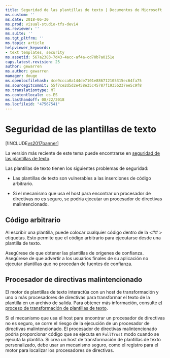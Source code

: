 ```yaml
---
title: Seguridad de las plantillas de texto | Documentos de Microsoft
ms.custom: ''
ms.date: 2018-06-30
ms.prod: visual-studio-tfs-dev14
ms.reviewer: ''
ms.suite: ''
ms.tgt_pltfrm: ''
ms.topic: article
helpviewer_keywords:
- text templates, security
ms.assetid: 567a2383-7d43-4acc-af4a-cd70b7a0151e
caps.latest.revision: 25
author: gewarren
ms.author: gewarren
manager: douge
ms.openlocfilehash: 4ce9ccca0a144de7101e886712105315ec64fa75
ms.sourcegitcommit: 55f7ce2d5d2e458e35c45787f1935b237ee5c9f8
ms.translationtype: MT
ms.contentlocale: es-ES
ms.lasthandoff: 08/22/2018
ms.locfileid: "47567541"
---
```

# <a name="security-of-text-templates"></a>Seguridad de las plantillas de texto
[!INCLUDE[vs2017banner](../includes/vs2017banner.md)]

La versión más reciente de este tema puede encontrarse en [seguridad de las plantillas de texto](https://docs.microsoft.com/visualstudio/modeling/security-of-text-templates).  
  
Las plantillas de texto tienen los siguientes problemas de seguridad:  
  
-   Las plantillas de texto son vulnerables a las inserciones de código arbitrario.  
  
-   Si el mecanismo que usa el host para encontrar un procesador de directivas no es seguro, se podría ejecutar un procesador de directivas malintencionado.  
  
## <a name="arbitrary-code"></a>Código arbitrario  
 Al escribir una plantilla, puede colocar cualquier código dentro de la \<## > etiquetas. Esto permite que el código arbitrario para ejecutarse desde una plantilla de texto.  
  
 Asegúrese de que obtener las plantillas de orígenes de confianza. Asegúrese de que advertir a los usuarios finales de su aplicación no ejecutar plantillas que no procedan de fuentes de confianza.  
  
## <a name="malicious-directive-processor"></a>Procesador de directivas malintencionado  
 El motor de plantillas de texto interactúa con un host de transformación y uno o más procesadores de directivas para transformar el texto de la plantilla en un archivo de salida. Para obtener más información, consulte [el proceso de transformación de plantillas de texto](../modeling/the-text-template-transformation-process.md).  
  
 Si el mecanismo que usa el host para encontrar un procesador de directivas no es seguro, se corre el riesgo de la ejecución de un procesador de directivas malintencionado. El procesador de directivas malintencionado podría proporcionar código que se ejecuta en `FullTrust` modo cuando se ejecuta la plantilla. Si crea un host de transformación de plantillas de texto personalizado, debe usar un mecanismo seguro, como el registro para el motor para localizar los procesadores de directivas.



